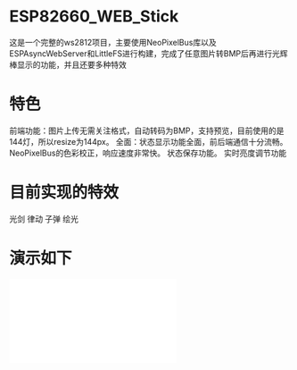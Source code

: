 # ESP82660_WEB_Stick
这是一个完整的ws2812项目，主要使用NeoPixelBus库以及ESPAsyncWebServer和LittleFS进行构建，完成了任意图片转BMP后再进行光辉棒显示的功能，并且还要多种特效
# 特色
前端功能：图片上传无需关注格式，自动转码为BMP，支持预览，目前使用的是144灯，所以resize为144px。
全面：状态显示功能全面，前后端通信十分流畅。
NeoPixelBus的色彩校正，响应速度非常快。
状态保存功能。
实时亮度调节功能
# 目前实现的特效
光剑
律动
子弹
绘光
# 演示如下
<iframe src="//player.bilibili.com/player.html?aid=1751611188&bvid=BV1nx42117P6&cid=1466808565&p=1" scrolling="no" border="0" frameborder="no" framespacing="0" allowfullscreen="true"> </iframe>
